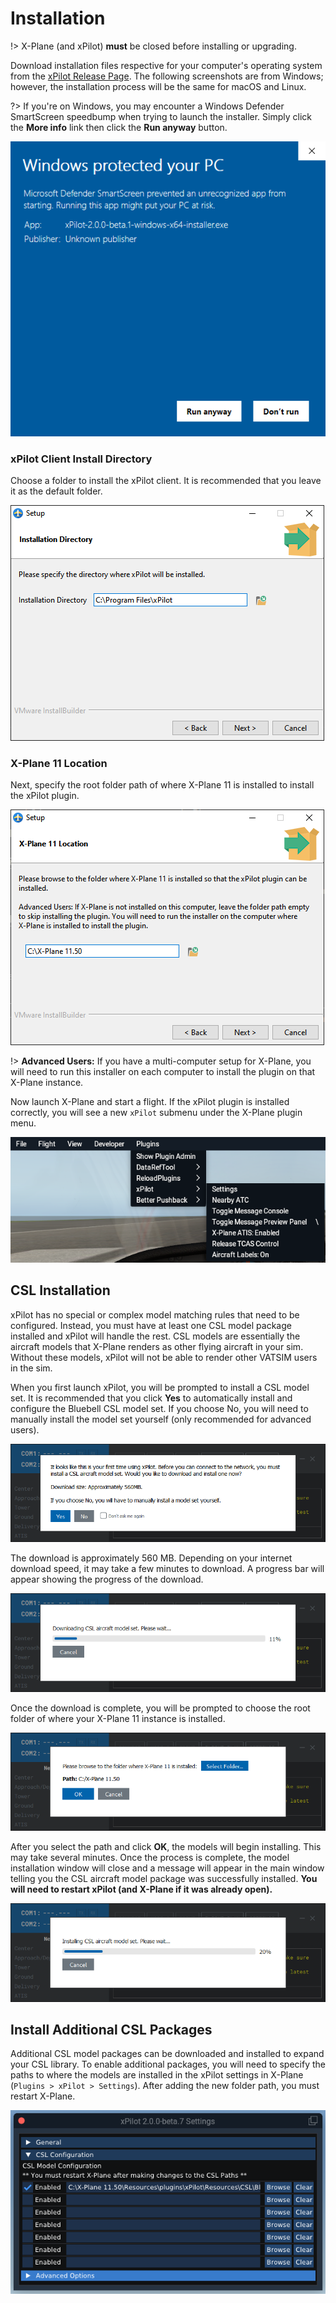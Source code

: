 # Installation

!> X-Plane (and xPilot) **must** be closed before installing or upgrading.

Download installation files respective for your computer's operating system from the [xPilot Release Page](https://github.com/xpilot-project/xpilot/releases/latest). The following screenshots are from Windows; however, the installation process will be the same for macOS and Linux.

?> If you're on Windows, you may encounter a Windows Defender SmartScreen speedbump when trying to launch the installer. Simply click the **More info** link then click the **Run anyway** button.

![Windows Defender Speedbump](media/WindowsDefender.png ':size=532x498')

### xPilot Client Install Directory

Choose a folder to install the xPilot client. It is recommended that you leave it as the default folder.

![Install Directory](media/InstallDirectory.png ':size=502x377')

### X-Plane 11 Location

Next, specify the root folder path of where X-Plane 11 is installed to install the xPilot plugin.

![X-Plane Path](media/XplanePath.png ':size=502x377')

!> **Advanced Users:** If you have a multi-computer setup for X-Plane, you will need to run this installer on each computer to install the plugin on that X-Plane instance.

Now launch X-Plane and start a flight. If the xPilot plugin is installed correctly, you will see a new `xPilot` submenu under the X-Plane plugin menu.

![X-Plane Plugin Menu](media/PluginMenu.png ':size=636x253')

## CSL Installation

xPilot has no special or complex model matching rules that need to be configured. Instead, you must have at least one CSL model package installed and xPilot will handle the rest. CSL models are essentially the aircraft models that X-Plane renders as other flying aircraft in your sim. Without these models, xPilot will not be able to render other VATSIM users in the sim.

When you first launch xPilot, you will be prompted to install a CSL model set. It is recommended that you click **Yes** to automatically install and configure the Bluebell CSL model set. If you choose No, you will need to manually install the model set yourself (only recommended for advanced users).

![Install CSL Models](media/DownloadModels.png ':size=800x250')

The download is approximately 560 MB. Depending on your internet download speed, it may take a few minutes to download. A progress bar will appear showing the progress of the download.

![Install CSL Models](media/ModelsDownloading.png ':size=800x250')

Once the download is complete, you will be prompted to choose the root folder of where your X-Plane 11 instance is installed.

![Set X-Plane Path](media/ModelsXplaneFolder.png ':size=800x250')

After you select the path and click **OK**, the models will begin installing. This may take several minutes. Once the process is complete, the model installation window will close and a message will appear in the main window telling you the CSL aircraft model package was successfully installed. **You will need to restart xPilot (and X-Plane if it was already open).**

![Installing Models](media/ModelsInstalling.png ':size=800x250')

## Install Additional CSL Packages
Additional CSL model packages can be downloaded and installed to expand your CSL library. To enable additional packages, you will need to specify the paths to where the models are installed in the xPilot settings in X-Plane (`Plugins > xPilot > Settings`). After adding the new folder path, you must restart X-Plane.

![X-Plane CSL Configuration](media/XplaneCSLConfiguration.png ':size=632x368')
